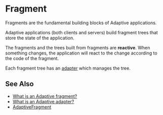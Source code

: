 # Fragment

Fragments are the fundamental building blocks of Adaptive applications.

Adaptive applications (both clients and servers) build fragment trees that 
store the state of the application.

The fragments and the trees built from fragments are **reactive**. When something
changes, the application will react to the change according to the code of the fragment.

Each fragment tree has an [adapter](def://) which manages the tree.

## See Also

- [What is an Adaptive fragment?](guide://)
- [What is an Adaptive adapter?](guide://)
- [AdaptiveFragment](class://)